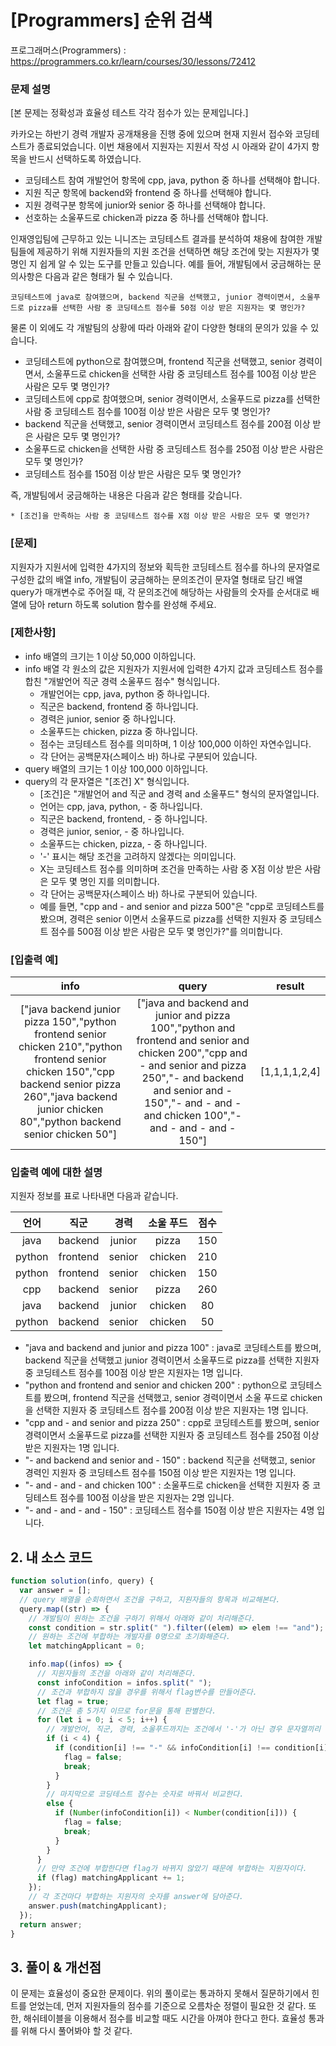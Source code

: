 # [Programmers] 순위 검색

프로그래머스(Programmers) : https://programmers.co.kr/learn/courses/30/lessons/72412

### 문제 설명

[본 문제는 정확성과 효율성 테스트 각각 점수가 있는 문제입니다.]

카카오는 하반기 경력 개발자 공개채용을 진행 중에 있으며 현재 지원서 접수와 코딩테스트가 종료되었습니다. 이번 채용에서 지원자는 지원서 작성 시 아래와 같이 4가지 항목을 반드시 선택하도록 하였습니다.

- 코딩테스트 참여 개발언어 항목에 cpp, java, python 중 하나를 선택해야 합니다.
- 지원 직군 항목에 backend와 frontend 중 하나를 선택해야 합니다.
- 지원 경력구분 항목에 junior와 senior 중 하나를 선택해야 합니다.
- 선호하는 소울푸드로 chicken과 pizza 중 하나를 선택해야 합니다.

인재영입팀에 근무하고 있는 니니즈는 코딩테스트 결과를 분석하여 채용에 참여한 개발팀들에 제공하기 위해 지원자들의 지원 조건을 선택하면 해당 조건에 맞는 지원자가 몇 명인 지 쉽게 알 수 있는 도구를 만들고 있습니다.
예를 들어, 개발팀에서 궁금해하는 문의사항은 다음과 같은 형태가 될 수 있습니다.

`코딩테스트에 java로 참여했으며, backend 직군을 선택했고, junior 경력이면서, 소울푸드로 pizza를 선택한 사람 중 코딩테스트 점수를 50점 이상 받은 지원자는 몇 명인가?`

물론 이 외에도 각 개발팀의 상황에 따라 아래와 같이 다양한 형태의 문의가 있을 수 있습니다.

- 코딩테스트에 python으로 참여했으며, frontend 직군을 선택했고, senior 경력이면서, 소울푸드로 chicken을 선택한 사람 중 코딩테스트 점수를 100점 이상 받은 사람은 모두 몇 명인가?
- 코딩테스트에 cpp로 참여했으며, senior 경력이면서, 소울푸드로 pizza를 선택한 사람 중 코딩테스트 점수를 100점 이상 받은 사람은 모두 몇 명인가?
- backend 직군을 선택했고, senior 경력이면서 코딩테스트 점수를 200점 이상 받은 사람은 모두 몇 명인가?
- 소울푸드로 chicken을 선택한 사람 중 코딩테스트 점수를 250점 이상 받은 사람은 모두 몇 명인가?
- 코딩테스트 점수를 150점 이상 받은 사람은 모두 몇 명인가?

즉, 개발팀에서 궁금해하는 내용은 다음과 같은 형태를 갖습니다.

`* [조건]을 만족하는 사람 중 코딩테스트 점수를 X점 이상 받은 사람은 모두 몇 명인가?`

### [문제]

지원자가 지원서에 입력한 4가지의 정보와 획득한 코딩테스트 점수를 하나의 문자열로 구성한 값의 배열 info, 개발팀이 궁금해하는 문의조건이 문자열 형태로 담긴 배열 query가 매개변수로 주어질 때,
각 문의조건에 해당하는 사람들의 숫자를 순서대로 배열에 담아 return 하도록 solution 함수를 완성해 주세요.

### [제한사항]

- info 배열의 크기는 1 이상 50,000 이하입니다.
- info 배열 각 원소의 값은 지원자가 지원서에 입력한 4가지 값과 코딩테스트 점수를 합친 "개발언어 직군 경력 소울푸드 점수" 형식입니다.
  - 개발언어는 cpp, java, python 중 하나입니다.
  - 직군은 backend, frontend 중 하나입니다.
  - 경력은 junior, senior 중 하나입니다.
  - 소울푸드는 chicken, pizza 중 하나입니다.
  - 점수는 코딩테스트 점수를 의미하며, 1 이상 100,000 이하인 자연수입니다.
  - 각 단어는 공백문자(스페이스 바) 하나로 구분되어 있습니다.
- query 배열의 크기는 1 이상 100,000 이하입니다.
- query의 각 문자열은 "[조건] X" 형식입니다.
  - [조건]은 "개발언어 and 직군 and 경력 and 소울푸드" 형식의 문자열입니다.
  - 언어는 cpp, java, python, - 중 하나입니다.
  - 직군은 backend, frontend, - 중 하나입니다.
  - 경력은 junior, senior, - 중 하나입니다.
  - 소울푸드는 chicken, pizza, - 중 하나입니다.
  - '-' 표시는 해당 조건을 고려하지 않겠다는 의미입니다.
  - X는 코딩테스트 점수를 의미하며 조건을 만족하는 사람 중 X점 이상 받은 사람은 모두 몇 명인 지를 의미합니다.
  - 각 단어는 공백문자(스페이스 바) 하나로 구분되어 있습니다.
  - 예를 들면, "cpp and - and senior and pizza 500"은 "cpp로 코딩테스트를 봤으며, 경력은 senior 이면서 소울푸드로 pizza를 선택한 지원자 중 코딩테스트 점수를 500점 이상 받은 사람은 모두 몇 명인가?"를 의미합니다.

### [입출력 예]

|                                                                                                      info                                                                                                      |                                                                                                               query                                                                                                                |    result     |
| :------------------------------------------------------------------------------------------------------------------------------------------------------------------------------------------------------------: | :--------------------------------------------------------------------------------------------------------------------------------------------------------------------------------------------------------------------------------: | :-----------: |
| ["java backend junior pizza 150","python frontend senior chicken 210","python frontend senior chicken 150","cpp backend senior pizza 260","java backend junior chicken 80","python backend senior chicken 50"] | ["java and backend and junior and pizza 100","python and frontend and senior and chicken 200","cpp and - and senior and pizza 250","- and backend and senior and - 150","- and - and - and chicken 100","- and - and - and - 150"] | [1,1,1,1,2,4] |

### 입출력 예에 대한 설명

지원자 정보를 표로 나타내면 다음과 같습니다.

|  언어  |   직군   |  경력  | 소울 푸드 | 점수 |
| :----: | :------: | :----: | :-------: | :--: |
|  java  | backend  | junior |   pizza   | 150  |
| python | frontend | senior |  chicken  | 210  |
| python | frontend | senior |  chicken  | 150  |
|  cpp   | backend  | senior |   pizza   | 260  |
|  java  | backend  | junior |  chicken  |  80  |
| python | backend  | senior |  chicken  |  50  |

- "java and backend and junior and pizza 100" : java로 코딩테스트를 봤으며, backend 직군을 선택했고 junior 경력이면서 소울푸드로 pizza를 선택한 지원자 중 코딩테스트 점수를 100점 이상 받은 지원자는 1명 입니다.
- "python and frontend and senior and chicken 200" : python으로 코딩테스트를 봤으며, frontend 직군을 선택했고, senior 경력이면서 소울 푸드로 chicken을 선택한 지원자 중 코딩테스트 점수를 200점 이상 받은 지원자는 1명 입니다.
- "cpp and - and senior and pizza 250" : cpp로 코딩테스트를 봤으며, senior 경력이면서 소울푸드로 pizza를 선택한 지원자 중 코딩테스트 점수를 250점 이상 받은 지원자는 1명 입니다.
- "- and backend and senior and - 150" : backend 직군을 선택했고, senior 경력인 지원자 중 코딩테스트 점수를 150점 이상 받은 지원자는 1명 입니다.
- "- and - and - and chicken 100" : 소울푸드로 chicken을 선택한 지원자 중 코딩테스트 점수를 100점 이상을 받은 지원자는 2명 입니다.
- "- and - and - and - 150" : 코딩테스트 점수를 150점 이상 받은 지원자는 4명 입니다.

## 2. 내 소스 코드

```javascript
function solution(info, query) {
  var answer = [];
  // query 배열을 순회하면서 조건을 구하고, 지원자들의 항목과 비교해본다.
  query.map((str) => {
    // 개발팀이 원하는 조건을 구하기 위해서 아래와 같이 처리해준다.
    const condition = str.split(" ").filter((elem) => elem !== "and");
    // 원하는 조건에 부합하는 개발자를 0명으로 초기화해준다.
    let matchingApplicant = 0;

    info.map((infos) => {
      // 지원자들의 조건을 아래와 같이 처리해준다.
      const infoCondition = infos.split(" ");
      // 조건과 부합하지 않을 경우를 위해서 flag변수를 만들어준다.
      let flag = true;
      // 조건은 총 5가지 이므로 for문을 통해 판별한다.
      for (let i = 0; i < 5; i++) {
        // 개발언어, 직군, 경력, 소울푸드까지는 조건에서 '-'가 아닌 경우 문자열끼리 비교한다.
        if (i < 4) {
          if (condition[i] !== "-" && infoCondition[i] !== condition[i]) {
            flag = false;
            break;
          }
        }
        // 마지막으로 코딩테스트 점수는 숫자로 바꿔서 비교한다.
        else {
          if (Number(infoCondition[i]) < Number(condition[i])) {
            flag = false;
            break;
          }
        }
      }
      // 만약 조건에 부합한다면 flag가 바뀌지 않았기 때문에 부합하는 지원자이다.
      if (flag) matchingApplicant += 1;
    });
    // 각 조건마다 부합하는 지원자의 숫자를 answer에 담아준다.
    answer.push(matchingApplicant);
  });
  return answer;
}
```

## 3. 풀이 & 개선점

이 문제는 효율성이 중요한 문제이다. 위의 풀이로는 통과하지 못해서 질문하기에서 힌트를 얻었는데, 먼저 지원자들의 점수를 기준으로 오름차순 정렬이 필요한 것 같다. 또한, 해쉬테이블을 이용해서 점수를 비교할 때도 시간을 아껴야 한다고 한다. 효율성 통과를 위해 다시 풀어봐야 할 것 같다.
